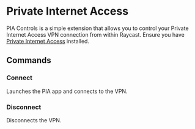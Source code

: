 # Private Internet Access

PIA Controls is a simple extension that allows you to control your Private Internet Access VPN connection from within Raycast. Ensure you have [Private Internet Access](https://www.privateinternetaccess.com/) installed.

## Commands
### Connect
Launches the PIA app and connects to the VPN.

### Disconnect
Disconnects the VPN.